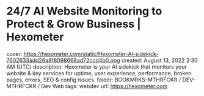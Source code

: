 # 24/7 AI Website Monitoring to Protect & Grow Business | Hexometer

cover: https://hexometer.com/static/Hexometer-AI-sidekick-7602633add26a8f8098668ad72ccd4b0.png
created: August 13, 2022 2:30 AM (UTC)
description: Hexometer is your AI sidekick that monitors your website & key services for uptime, user experience, performance, broken pages, errors, SEO & config issues.
folder: BOOKMRKS-MTHRFCKR / DEV-MTHRFCKR / Dev Web
tags: webdev
url: https://hexometer.com